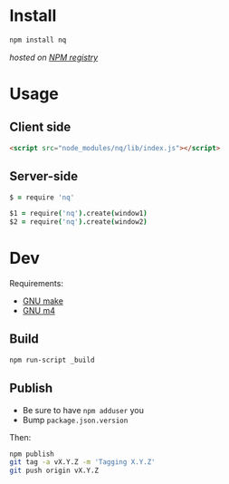 # Install

```bash
npm install nq
```

_hosted on [NPM registry](http://search.npmjs.org/#/nq)_

# Usage

## Client side

```html
<script src="node_modules/nq/lib/index.js"></script>
```

## Server-side

```coffeescript
$ = require 'nq'
```

```coffeescript
$1 = require('nq').create(window1)
$2 = require('nq').create(window2)
```

# Dev

Requirements:

* [GNU make](http://www.gnu.org/software/make/)
* [GNU m4](http://www.gnu.org/software/m4/)

## Build

```bash
npm run-script _build
```

## Publish

* Be sure to have `npm adduser` you
* Bump `package.json.version`

Then:

```bash
npm publish
git tag -a vX.Y.Z -m 'Tagging X.Y.Z'
git push origin vX.Y.Z
```